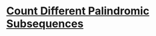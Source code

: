 # [Count Different Palindromic Subsequences](https://leetcode.com/problems/count-different-palindromic-subsequences/)
